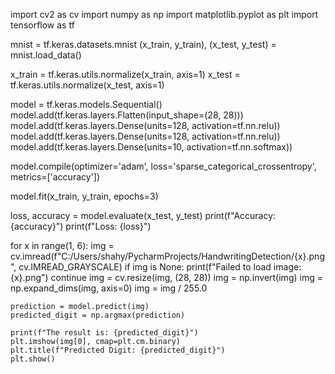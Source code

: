 import cv2 as cv
import numpy as np
import matplotlib.pyplot as plt
import tensorflow as tf

mnist = tf.keras.datasets.mnist
(x_train, y_train), (x_test, y_test) = mnist.load_data()

x_train = tf.keras.utils.normalize(x_train, axis=1)
x_test = tf.keras.utils.normalize(x_test, axis=1)

model = tf.keras.models.Sequential()
model.add(tf.keras.layers.Flatten(input_shape=(28, 28)))
model.add(tf.keras.layers.Dense(units=128, activation=tf.nn.relu))
model.add(tf.keras.layers.Dense(units=128, activation=tf.nn.relu))
model.add(tf.keras.layers.Dense(units=10, activation=tf.nn.softmax))

model.compile(optimizer='adam', loss='sparse_categorical_crossentropy', metrics=['accuracy'])

model.fit(x_train, y_train, epochs=3)

loss, accuracy = model.evaluate(x_test, y_test)
print(f"Accuracy: {accuracy}")
print(f"Loss: {loss}")

for x in range(1, 6):
    img = cv.imread(f"C:/Users/shahy/PycharmProjects/HandwritingDetection/{x}.png", cv.IMREAD_GRAYSCALE)
    if img is None:
        print(f"Failed to load image: {x}.png")
        continue
    img = cv.resize(img, (28, 28))
    img = np.invert(img)
    img = np.expand_dims(img, axis=0)
    img = img / 255.0

    prediction = model.predict(img)
    predicted_digit = np.argmax(prediction)

    print(f"The result is: {predicted_digit}")
    plt.imshow(img[0], cmap=plt.cm.binary)
    plt.title(f"Predicted Digit: {predicted_digit}")
    plt.show()
